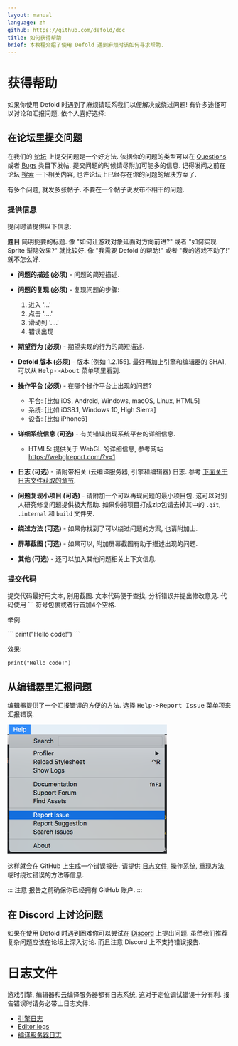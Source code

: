 ```yaml
---
layout: manual
language: zh
github: https://github.com/defold/doc
title: 如何获得帮助
brief: 本教程介绍了使用 Defold 遇到麻烦时该如何寻求帮助.
---
```


# 获得帮助

如果你使用 Defold 时遇到了麻烦请联系我们以便解决或绕过问题! 有许多途径可以讨论和汇报问题. 依个人喜好选择:

## 在论坛里提交问题

在我们的 [论坛](https://forum.defold.com) 上提交问题是一个好方法. 依据你的问题的类型可以在 [Questions](https://forum.defold.com/c/questions) 或者 [Bugs](https://forum.defold.com/c/bugs) 类目下发帖. 提交问题的时候请尽附加可能多的信息. 记得发问之前在论坛 [搜索](https://forum.defold.com/search) 一下相关内容, 也许论坛上已经存在你的问题的解决方案了.

有多个问题, 就发多张帖子. 不要在一个帖子说发布不相干的问题.

### 提供信息
提问时请提供以下信息:

**题目**
简明扼要的标题. 像 "如何让游戏对象延面对方向前进?" 或者 "如何实现 Sprite 渐隐效果?" 就比较好. 像 "我需要 Defold 的帮助!" 或者 "我的游戏不动了!" 就不怎么好.

* **问题的描述 (必须)** - 问题的简短描述.

* **问题的复现 (必须)** - 复现问题的步骤:
  1. 进入 '...'
  2. 点击 '....'
  3. 滑动到 '....'
  4. 错误出现

* **期望行为 (必须)** - 期望实现的行为的简短描述.

* **Defold 版本 (必须)** - 版本 [例如 1.2.155]. 最好再加上引擎和编辑器的 SHA1, 可以从 <kbd>Help->About</kbd> 菜单项里看到.

* **操作平台 (必须)** - 在哪个操作平台上出现的问题?
  - 平台: [比如 iOS, Android, Windows, macOS, Linux, HTML5]
  - 系统: [比如 iOS8.1, Windows 10, High Sierra]
  - 设备: [比如 iPhone6]

* **详细系统信息 (可选)** - 有关错误出现系统平台的详细信息.
  - HTML5: 提供关于 WebGL 的详细信息, 参考网站 https://webglreport.com/?v=1

* **日志 (可选)** - 请附带相关 (云编译服务器, 引擎和编辑器) 日志. 参考 [下面关于日志文件获取的章节](#log-files).

* **问题复现小项目 (可选)** - 请附加一个可以再现问题的最小项目包. 这可以对别人研究修复问题提供极大帮助. 如果你把项目打成zip包请去掉其中的 `.git`, `.internal` 和 `build` 文件夹.

* **绕过方法 (可选)** - 如果你找到了可以绕过问题的方案, 也请附加上.

* **屏幕截图 (可选)** - 如果可以, 附加屏幕截图有助于描述出现的问题.

* **其他 (可选)** - 还可以加入其他问题相关上下文信息.


### 提交代码
提交代码最好用文本, 别用截图. 文本代码便于查找, 分析错误并提出修改意见. 代码使用 \`\`\` 符号包裹或者行首加4个空格.

举例:

\`\`\`
print("Hello code!")
\`\`\`

效果:

```
print("Hello code!")
```


## 从编辑器里汇报问题

编辑器提供了一个汇报错误的方便的方法. 选择 <kbd>Help->Report Issue</kbd> 菜单项来汇报错误.

![](/manuals/images/getting_help/report_issue.png)

这样就会在 GitHub 上生成一个错误报告. 请提供 [日志文件](#log-files), 操作系统, 重现方法, 临时绕过错误的方法等信息.

::: 注意
报告之前确保你已经拥有 GitHub 账户.
:::


## 在 Discord 上讨论问题

如果在使用 Defold 时遇到困难你可以尝试在 [Discord](https://www.defold.com/discord/) 上提出问题. 虽然我们推荐复杂问题应该在论坛上深入讨论. 而且注意 Discord 上不支持错误报告.


# 日志文件

游戏引擎, 编辑器和云编译服务器都有日志系统, 这对于定位调试错误十分有利. 报告错误时请务必带上日志文件.

* [引擎日志](/zh/manuals/debugging-game-and-system-logs)
* [Editor logs](/zh/manuals/editor#editor-logs)
* [编译服务器日志](/zh/manuals/extensions#build-server-logs)
